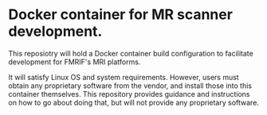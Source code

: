 
# Docker container for MR scanner development.

This reposiotry will hold a Docker container build configuration to
facilitate development for FMRIF's MRI platforms.

It will satisfy Linux OS and system requirements. However, users must
obtain any proprietary software from the vendor, and install those
into this container themselves.  This repository provides guidance
and instructions on how to go about doing that, but will not provide
any proprietary software.


